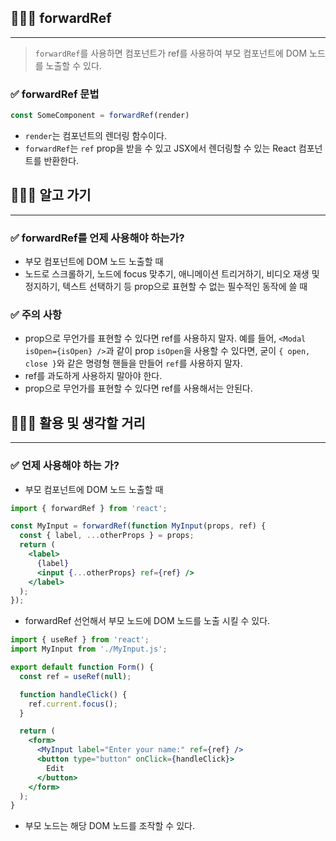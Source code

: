 ## 🧑🏻‍💻 **forwardRef**

---

> `forwardRef`를 사용하면 컴포넌트가 ref를 사용하여 부모 컴포넌트에 DOM 노드를 노출할 수 있다.
> 

### ✅ **forwardRef** 문법

```jsx
const SomeComponent = forwardRef(render)
```

- `render`는 컴포넌트의 렌더링 함수이다.
- `forwardRef`는 `ref` prop을 받을 수 있고 JSX에서 렌더링할 수 있는 React 컴포넌트를 반환한다.

## 🧑🏻‍💻 알고 가기

---

### ✅ **forwardRef를 언제 사용해야 하는가?**

- 부모 컴포넌트에 DOM 노드 노출할 때
- 노드로 스크롤하기, 노드에 focus 맞추기, 애니메이션 트리거하기, 비디오 재생 및 정지하기, 텍스트 선택하기 등 prop으로 표현할 수 없는 필수적인 동작에 쓸 때

### ✅ 주의 사항

- prop으로 무언가를 표현할 수 있다면 ref를 사용하지 말자. 예를 들어, `<Modal isOpen={isOpen} />`과 같이 prop `isOpen`을 사용할 수 있다면, 굳이  `{ open, close }`와 같은 명령형 핸들을 만들어 `ref`를 사용하지 말자.
- ref를 과도하게 사용하지 말아야 한다.
- prop으로 무언가를 표현할 수 있다면 ref를 사용해서는 안된다.

## 🧑🏻‍💻 활용 및 생각할 거리

---

### ✅ 언제 사용해야 하는 가?

- 부모 컴포넌트에 DOM 노드 노출할 때

```jsx
import { forwardRef } from 'react';

const MyInput = forwardRef(function MyInput(props, ref) {
  const { label, ...otherProps } = props;
  return (
    <label>
      {label}
      <input {...otherProps} ref={ref} />
    </label>
  );
});
```

- forwardRef 선언해서 부모 노드에 DOM 노드를 노출 시킬 수 있다.

```jsx
import { useRef } from 'react';
import MyInput from './MyInput.js';

export default function Form() {
  const ref = useRef(null);

  function handleClick() {
    ref.current.focus();
  }

  return (
    <form>
      <MyInput label="Enter your name:" ref={ref} />
      <button type="button" onClick={handleClick}>
        Edit
      </button>
    </form>
  );
}
```

- 부모 노드는 해당 DOM 노드를 조작할 수 있다.